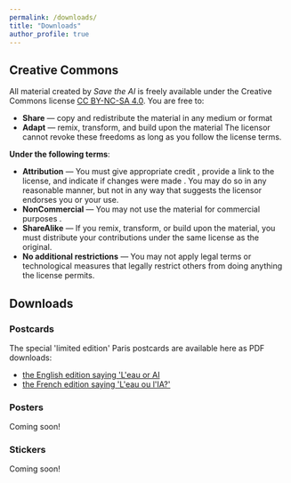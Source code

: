 ```yaml
---
permalink: /downloads/
title: "Downloads"
author_profile: true
---
```


## Creative Commons 

All material created by _Save the AI_ is freely available under the Creative Commons license [CC BY-NC-SA 4.0](https://creativecommons.org/licenses/by-nc-sa/4.0/).
You are free to:
- **Share** — copy and redistribute the material in any medium or format
- **Adapt** — remix, transform, and build upon the material
The licensor cannot revoke these freedoms as long as you follow the license terms.

**Under the following terms**:

- **Attribution** — You must give appropriate credit , provide a link to the license, and indicate if changes were made . You may do so in any reasonable manner, but not in any way that suggests the licensor endorses you or your use.
- **NonCommercial** — You may not use the material for commercial purposes .
- **ShareAlike** — If you remix, transform, or build upon the material, you must distribute your contributions under the same license as the original.
- **No additional restrictions** — You may not apply legal terms or technological measures that legally restrict others from doing anything the license permits.

## Downloads

### Postcards
The special 'limited edition' Paris postcards are available here as PDF downloads:
- [the English edition saying 'L'eau or AI](https://github.com/user-attachments/files/18727189/SavetheAI-postcard-v1.5b.pdf)
- [the French edition saying 'L'eau ou l'IA?'](https://github.com/user-attachments/files/18727201/SavetheAI-postcard-v1.5a.pdf)


### Posters
Coming soon!

### Stickers
Coming soon!
